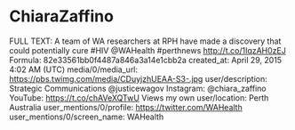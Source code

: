 # ChiaraZaffino

FULL TEXT: A team of WA researchers at RPH have made a discovery that could potentially cure #HIV @WAHealth #perthnews http://t.co/1IqzAH0zEJ
Formula: 82e33561bb0f4487a846a3a14e1cbb2a
created_at: April 29, 2015 4:02 AM (UTC)
media/0/media_url: https://pbs.twimg.com/media/CDuyjzhUEAA-S3-.jpg
user/description: Strategic Communications @justicewagov Instagram: @chiara_zaffino YouTube: https://t.co/chAVeXQTwU Views my own 
user/location: Perth Australia
user_mentions/0/profile: https://twitter.com/WAHealth
user_mentions/0/screen_name: WAHealth